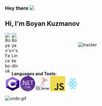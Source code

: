 
### Hey there <img src="https://media.giphy.com/media/hvRJCLFzcasrR4ia7z/giphy.gif" width="25px">
## Hi, I'm Boyan Kuzmanov
<a href="https://www.facebook.com/kuzmanovb">
  <img align="left" alt="Boyan's Facebook" width="22px" src="https://raw.githubusercontent.com/peterthehan/peterthehan/master/assets/facebook.svg" />
</a>
<a href="https://www.linkedin.com/in/boyan-kuzmanov-22382219a/">
  <img align="left" alt="Boyan's LinkedIn" width="22px" src="https://raw.githubusercontent.com/peterthehan/peterthehan/master/assets/linkedin.svg" />
</a>
<br />
<p align="center">
  <img src="https://github-readme-stats.vercel.app/api?username=kuzmanovb" alt="tracker">
</p>
<br /><br /><br />

**Languages and Tools:**
<br />
<img align="left" src="https://github.com/kuzmanovb/kuzmanovb/blob/main/Programming%20Languages/C-Sharp%20Icon.png?raw=true" width="50" height="50" />
<img align="left" src="https://github.com/kuzmanovb/kuzmanovb/blob/main/Programming%20Languages/NET%20Core%20Icon.png?raw=true" width="50" height="50" />
<img align="left" src="https://github.com/kuzmanovb/kuzmanovb/blob/main/Programming%20Languages/MsSQL%20Icon.png?raw=true" width="50" height="50" />
<img align="left" src="https://github.com/kuzmanovb/kuzmanovb/blob/main/Programming%20Languages/JavaScript%20Icon.png?raw=true" width="50" height="50" />
<img align="left" src="https://github.com/kuzmanovb/kuzmanovb/blob/main/Programming%20Languages/ReactJS%20Logo.png?raw=true" width="50" height="50" />
<br /><br /><br />


<span> <img src="https://d6f6d0kpz0gyr.cloudfront.net/uploads/images-archive/Blog/Gifs/undo.gif" alt="undo.gif" width="400" height="250" /></span>
